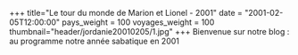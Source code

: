 +++
title="Le tour du monde de Marion et Lionel - 2001"
date = "2001-02-05T12:00:00"
pays_weight = 100
voyages_weight = 100
thumbnail="header/jordanie20010205/1.jpg"
+++
Bienvenue sur notre blog : au programme notre année sabatique en 2001


